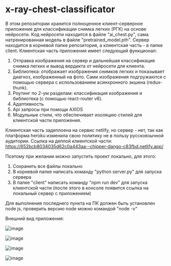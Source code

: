 # x-ray-chest-classificator

В этом репозитории хранится полноценное клиент-серверное приложение для классификации снимка легких (РГК) на основе нейросети.
Код нейросети находится в файле "ai_chest.py", сама натренированная модель в файле "pretrained_model.pth".
Сервер находится в корневой папке репозитория, а клиентская часть - в папке client.
Клиентская часть приложения имеет следующий функционал:
1) Отправка изображения на сервер и дальнейшая классификация снимка легких и вывод вердикта от нейросети для клиента.
2) Библиотека: отображает изображения снимков легких и показывает диагноз, изображенный на фото. Сами изображения подгружаются с помощью сервера с использованием асинхронного экшена (redux-thunk).
3) Роутинг по 2-ум разделам: классификация изображения и библиотека (с помощью react-router v6).
4) Адаптивность
5) Api запросы при помощи AXIOS
6) Модульные стили, что обеспечивает изоляцию стилей для клиентской части приложения.

Клиентская часть задеплоена на сервис netlify, но сервер - нет, так как платформа heroku изменила свою политику не в пользу русскоязычной аудитории.
Ссылка на деплой клиентской части: https://652bcb8034035d62c0a443aa--chipper-dango-c83fbd.netlify.app/

Поэтому при желании можно запустить проект локально, для этого:
1) Сохранить все файлы локально
2) В корневой папке написать команду "python server.py" для запуска сервера
3) В папке "client" написать команду "npm run dev" для запуска клиентской части (после этого в консоле появится ссылка на локальный сервер с приложением)

Для выполнения последнего пункта на ПК должен быть установлен node js, проверить версию node можно командой "node -v"

Внешний вид приложения:

![image](https://github.com/Shagabudinov/x-ray-chest-classificator/assets/126676680/e3db1bbb-eeba-4f68-8efb-2d4d10caff71)

![image](https://github.com/Shagabudinov/x-ray-chest-classificator/assets/126676680/b8404b43-a8d8-4ae2-9a66-2378774bbb32)

![image](https://github.com/Shagabudinov/x-ray-chest-classificator/assets/126676680/77aca8cd-ea75-421f-b533-eceea59a5964)

![image](https://github.com/Shagabudinov/x-ray-chest-classificator/assets/126676680/d2a51e2f-75b1-40d6-b50c-c8427f3beac8)

